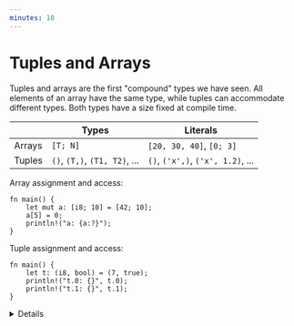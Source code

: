 ```yaml
---
minutes: 10
---
```


# Tuples and Arrays

Tuples and arrays are the first "compound" types we have seen. All elements of
an array have the same type, while tuples can accommodate different types.
Both types have a size fixed at compile time.

|        | Types                         | Literals                          |
|--------|-------------------------------|-----------------------------------|
| Arrays | `[T; N]`                      | `[20, 30, 40]`, `[0; 3]`          |
| Tuples | `()`, `(T,)`, `(T1, T2)`, ... | `()`, `('x',)`, `('x', 1.2)`, ... |

Array assignment and access:

<!-- mdbook-xgettext: skip -->
```rust,editable
fn main() {
    let mut a: [i8; 10] = [42; 10];
    a[5] = 0;
    println!("a: {a:?}");
}
```

Tuple assignment and access:

<!-- mdbook-xgettext: skip -->
```rust,editable
fn main() {
    let t: (i8, bool) = (7, true);
    println!("t.0: {}", t.0);
    println!("t.1: {}", t.1);
}
```

<details>

Key points:

Arrays:

* A value of the array type `[T; N]` holds `N` (a compile-time constant) elements of the same type `T`.
  Note that the length of the array is *part of its type*, which means that `[u8; 3]` and
  `[u8; 4]` are considered two different types. Slices, which have a size determined at runtime,
  are covered later.

* Try accessing an out-of-bounds array element. Array accesses are checked at
  runtime. Rust can usually optimize these checks away, and they can be avoided
  using unsafe Rust.

* We can use literals to assign values to arrays.

* The `println!` macro asks for the debug implementation with the `?` format
  parameter: `{}` gives the default output, `{:?}` gives the debug output. Types such as
  integers and strings implement the default output, but arrays only implement the debug output.
  This means that we must use debug output here.

* Adding `#`, eg `{a:#?}`, invokes a "pretty printing" format, which can be easier to read.

Tuples:

* Like arrays, tuples have a fixed length.

* Tuples group together values of different types into a compound type.

* Fields of a tuple can be accessed by the period and the index of the value, e.g. `t.0`, `t.1`.

* The empty tuple `()` is also known as the "unit type". It is both a type, and
  the only valid value of that type --- that is to say both the type and its value
  are expressed as `()`. It is used to indicate, for example, that a function or
  expression has no return value, as we'll see in a future slide.
    * You can think of it as `void` that can be familiar to you from other
      programming languages.

</details>
